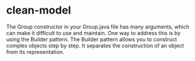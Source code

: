 # clean-model
The Group constructor in your Group.java file has many arguments, which can make it difficult to use and maintain. One way to address this is by using the Builder pattern. The Builder pattern allows you to construct complex objects step by step. It separates the construction of an object from its representation. 
